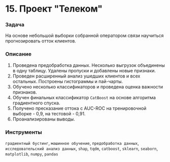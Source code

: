 # 15. Проект "Телеком"

### Задача

На основе небольшой выборки собранной оператором связи научиться прогнозировать отток клиентов.

### Описание

1. Проведена предобработка данных. Несколько выгрузок объединены в одну таблицу. Удалены пропуски и добавлены новые признаки.
2. Проведен расширенный анализ ушедших клиентов и всех остальных. Построены гистограммы и пай-чарты.
3. Обучено несколько классификаторов и проведена оценка важности признаков.
4. Обучен финальных классификатор `CatBoost` на основе алгоритма градиентного спуска.
5. Получено пресказание оттока с AUC-ROC на тренировочной выборке - 0,9, на тестовой - 0,91.
6. Проанализированы выводы.

### Инструменты

`градиентный бустинг`, `машинное обучение`, `предобработка данных`, `исследовательский анализ данных`, `shap`, `tqdm`, `catboost`, `sklearn`, `seaborn`, `matplotlib`, `numpy`, `pandas`
